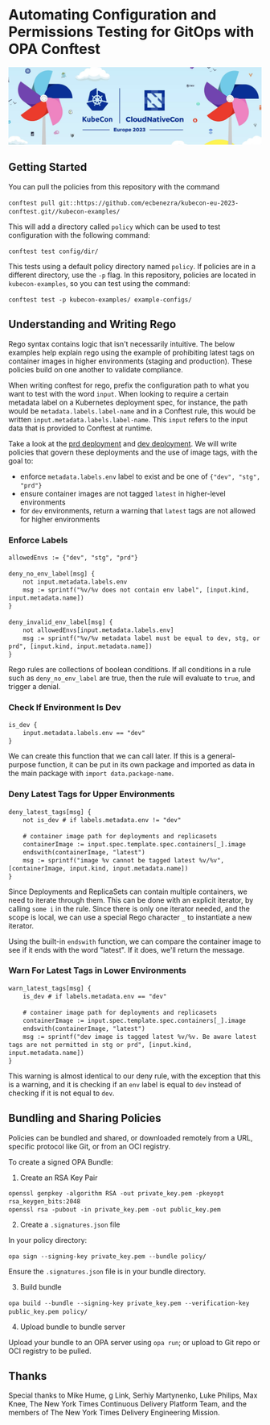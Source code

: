 # Automating Configuration and Permissions Testing for GitOps with OPA Conftest

![kubecon](logo.png)

## Getting Started

You can pull the policies from this repository with the command

`conftest pull git::https://github.com/ecbenezra/kubecon-eu-2023-conftest.git//kubecon-examples/`

This will add a directory called `policy` which can be used to test configuration with the following command:

`conftest test config/dir/`

This tests using a default policy directory named `policy`. If policies are in a different directory, use the `-p` flag. In this repository, policies are located in `kubecon-examples`, so you can test using the command:

`conftest test -p kubecon-examples/ example-configs/`

## Understanding and Writing Rego

Rego syntax contains logic that isn't necessarily intuitive. The below examples help explain rego using the example of prohibiting latest tags on container images in higher environments (staging and production). These policies build on one another to validate compliance. 

When writing conftest for rego, prefix the configuration path to what you want to test with the word `input`. When looking to require a certain metadata label on a Kubernetes deployment spec, for instance, the path would be `metadata.labels.label-name` and in a Conftest rule, this would be written `input.metadata.labels.label-name`. This `input` refers to the input data that is provided to Conftest at runtime. 

Take a look at the [prd deployment](example-configs/kubernetes/failing-deployment.yaml#L29) and [dev deployment](example-configs/kubernetes/deployment.yaml#L14). We will write policies that govern these deployments and the use of image tags, with the goal to:

* enforce `metadata.labels.env` label to exist and be one of `{"dev", "stg", "prd"}`
* ensure container images are not tagged `latest` in higher-level environments 
* for `dev` environments, return a warning that `latest` tags are not allowed for higher environments

### Enforce Labels

```
allowedEnvs := {"dev", "stg", "prd"}

deny_no_env_label[msg] {
	not input.metadata.labels.env
	msg := sprintf("%v/%v does not contain env label", [input.kind, input.metadata.name])
}

deny_invalid_env_label[msg] {
	not allowedEnvs[input.metadata.labels.env]
	msg := sprintf("%v/%v metadata label must be equal to dev, stg, or prd", [input.kind, input.metadata.name])
}
```

Rego rules are collections of boolean conditions. If all conditions in a rule such as `deny_no_env_label` are true, then the rule will evaluate to `true`, and trigger a denial. 

### Check If Environment Is Dev

```
is_dev {
	input.metadata.labels.env == "dev"
}
```

We can create this function that we can call later. If this is a general-purpose function, it can be put in its own package and imported as data in the main package with `import data.package-name`.

### Deny Latest Tags for Upper Environments

```
deny_latest_tags[msg] {
	not is_dev # if labels.metadata.env != "dev"

	# container image path for deployments and replicasets
	containerImage := input.spec.template.spec.containers[_].image
	endswith(containerImage, "latest")
	msg := sprintf("image %v cannot be tagged latest %v/%v", [containerImage, input.kind, input.metadata.name])
}
```

Since Deployments and ReplicaSets can contain multiple containers, we need to iterate through them. This can be done with an explicit iterator, by calling `some i` in the rule. Since there is only one iterator needed, and the scope is local, we can use a special Rego character `_` to instantiate a new iterator. 

Using the built-in `endswith` function, we can compare the container image to see if it ends with the word "latest". If it does, we'll return the message. 

### Warn For Latest Tags in Lower Environments

```
warn_latest_tags[msg] {
	is_dev # if labels.metadata.env == "dev"

	# container image path for deployments and replicasets
	containerImage := input.spec.template.spec.containers[_].image
	endswith(containerImage, "latest")
	msg := sprintf("dev image is tagged latest %v/%v. Be aware latest tags are not permitted in stg or prd", [input.kind, input.metadata.name])
}
```

This warning is almost identical to our deny rule, with the exception that this is a warning, and it is checking if an `env` label is equal to `dev` instead of checking if it is not equal to `dev`.

## Bundling and Sharing Policies

Policies can be bundled and shared, or downloaded remotely from a URL, specific protocol like Git, or from an OCI registry. 

To create a signed OPA Bundle:

1. Create an RSA Key Pair

```
openssl genpkey -algorithm RSA -out private_key.pem -pkeyopt rsa_keygen_bits:2048
openssl rsa -pubout -in private_key.pem -out public_key.pem
```

2. Create a `.signatures.json` file

In your policy directory:

`opa sign --signing-key private_key.pem --bundle policy/`

Ensure the `.signatures.json` file is in your bundle directory.

3. Build bundle

`opa build --bundle --signing-key private_key.pem --verification-key public_key.pem policy/`

4. Upload bundle to bundle server 

Upload your bundle to an OPA server using `opa run`; or upload to Git repo or OCI registry to be pulled. 

## Thanks

Special thanks to Mike Hume, g Link, Serhiy Martynenko, Luke Philips, Max Knee, The New York Times Continuous Delivery Platform Team, and the members of The New York Times Delivery Engineering Mission. 